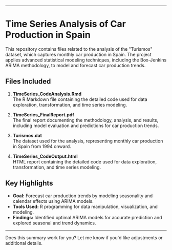 

---

# Time Series Analysis of Car Production in Spain

This repository contains files related to the analysis of the "Turismos" dataset, which captures monthly car production in Spain. The project applies advanced statistical modeling techniques, including the Box-Jenkins ARIMA methodology, to model and forecast car production trends. 

## Files Included

1. **TimeSeries_CodeAnalysis.Rmd**  
   The R Markdown file containing the detailed code used for data exploration, transformation, and time series modeling.

2. **TimeSeries_FinalReport.pdf**  
   The final report documenting the methodology, analysis, and results, including model evaluation and predictions for car production trends.

3. **Turismos.dat**  
   The dataset used for the analysis, representing monthly car production in Spain from 1994 onward.

4. **TimeSeries_CodeOutput.html**  
  HTML report containing the detailed code used for data exploration, transformation, and time series modeling.

## Key Highlights

- **Goal:** Forecast car production trends by modeling seasonality and calendar effects using ARIMA models.
- **Tools Used:** R programming for data manipulation, visualization, and modeling.
- **Findings:** Identified optimal ARIMA models for accurate prediction and explored seasonal and trend dynamics.

---

Does this summary work for you? Let me know if you'd like adjustments or additional details.
